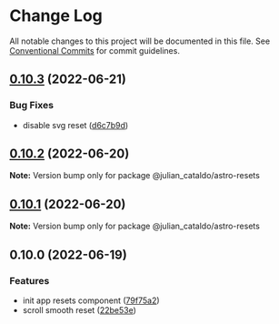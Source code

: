 # Change Log

All notable changes to this project will be documented in this file.
See [Conventional Commits](https://conventionalcommits.org) for commit guidelines.

## [0.10.3](https://github.com/JulianCataldo/astro/compare/@julian_cataldo/astro-resets@0.10.2...@julian_cataldo/astro-resets@0.10.3) (2022-06-21)


### Bug Fixes

* disable svg reset ([d6c7b9d](https://github.com/JulianCataldo/astro/commit/d6c7b9df189b3b1ffcb306c1e1306e4de78fe303))



## [0.10.2](https://github.com/JulianCataldo/astro/compare/@julian_cataldo/astro-resets@0.10.1...@julian_cataldo/astro-resets@0.10.2) (2022-06-20)

**Note:** Version bump only for package @julian_cataldo/astro-resets





## [0.10.1](https://github.com/JulianCataldo/astro/compare/@julian_cataldo/astro-resets@0.10.0...@julian_cataldo/astro-resets@0.10.1) (2022-06-20)

**Note:** Version bump only for package @julian_cataldo/astro-resets





## 0.10.0 (2022-06-19)


### Features

* init app resets component ([79f75a2](https://github.com/JulianCataldo/astro/commit/79f75a2628017f62316e363c3ed9bfac8c078f11))
* scroll smooth reset ([22be53e](https://github.com/JulianCataldo/astro/commit/22be53ec7711d3529ef8372f2bb463f909d7792d))
